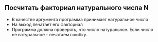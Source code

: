 ## Посчитать факториал натурального числа N

* В качестве аргумента программа принимает натуральное число
* На выход печатает его факториал
* Программа должна проверять, что число натуральное. Если число не натуральное - печатаем ошибку.
